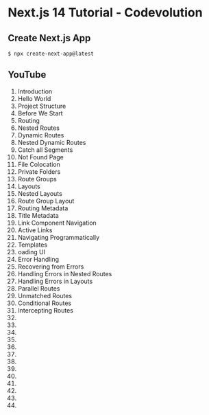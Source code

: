 # Next.js 14 Tutorial - Codevolution

## Create Next.js App

`$ npx create-next-app@latest`

## YouTube

1. Introduction
2. Hello World
3. Project Structure
4. Before We Start
5. Routing
6. Nested Routes
7. Dynamic Routes
8. Nested Dynamic Routes
9. Catch all Segments
10. Not Found Page
11. File Colocation
12. Private Folders
13. Route Groups
14. Layouts
15. Nested Layouts
16. Route Group Layout
17. Routing Metadata
18. Title Metadata
19. Link Component Navigation
20. Active Links
21. Navigating Programmatically
22. Templates
23. oading UI
24. Error Handling
25. Recovering from Errors
26. Handling Errors in Nested Routes
27. Handling Errors in Layouts
28. Parallel Routes
29. Unmatched Routes
30. Conditional Routes
31. Intercepting Routes
32. 
33.
34.
35.
36.
37.
38.
39.
40.
41.
42.
43.
44.

